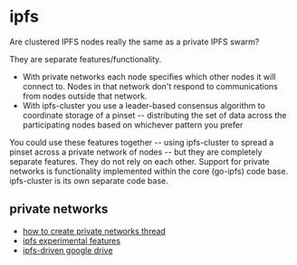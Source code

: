 # ipfs

Are clustered IPFS nodes really the same as a private IPFS swarm?

They are separate features/functionality.

- With private networks each node specifies which other nodes it will connect to. Nodes in that network don't respond to communications from nodes outside that network.
- With ipfs-cluster you use a leader-based consensus algorithm to coordinate storage of a pinset -- distributing the set of data across the participating nodes based on whichever pattern you prefer

You could use these features together -- using ipfs-cluster to spread a pinset across a private network of nodes -- but they are completely separate features. They do not rely on each other. Support for private networks is functionality implemented within the core (go-ipfs) code base. ipfs-cluster is its own separate code base.

## private networks

- [how to create private networks thread](https://discuss.ipfs.io/t/how-to-create-a-private-network-of-ipfs/339/9)
- [ipfs experimental features](https://github.com/ipfs/go-ipfs/blob/master/docs/experimental-features.md#private-networks)
- [ipfs-driven google drive](https://discuss.ipfs.io/t/ipfs-driven-equivalent-of-google-drive/824)
